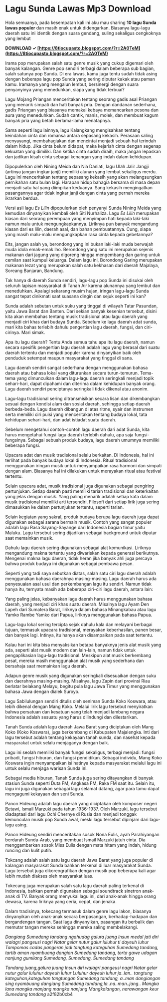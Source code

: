 # Lagu Sunda Lawas Mp3 Download
 
 
Hola semuanya, pada kesempatan kali ini aku mau sharing **10 lagu Sunda lawas populer** dan masih enak untuk didengarkan. Biasanya lagu-lagu daerah satu ini identik dengan suara gendang, suling sekaligus cengkoknya yang lembut
 
**DOWNLOAD ✓ [https://8tiocupasto.blogspot.com/?r=2A0TeM](https://8tiocupasto.blogspot.com/?r=2A0TeM)**


 
Irama pop merupakan salah satu genre musik yang cukup digemari oleh banyak kalangan. Genre pop sendiri terbagi dalam beberapa sub bagian, salah satunya pop Sunda. Di era lawas, kamu juga tentu sudah tidak asing dengan beberapa lagu pop Sunda yang sering diputar kakak atau paman kamu. Iramanya yang mengalun lembut, bersinergi dengan suara penyanyinya yang meneduhkan, siapa yang tidak terbuai?
 
Lagu Mojang Priangan menceritakan tentang seorang gadis asal Priangan yang menarik simpati dan hati banyak pria. Dengan dandanan sederhana, gadis Priangan yang biasanya memakai kebaya memancarkan pesona dan aura yang meneduhkan. Sudah cantik, manis, molek, dan membuat kagum banyak pria yang betah berlama-lama menatapnya.
 
Sama seperti lagu lainnya, lagu Kalangkang mengisahkan tentang keindahan cinta dan romansa antara sepasang kekasih. Perasaan saling menyayangi, membahagiakan dan mencintai menjadi sebuah hal terindah dalam hidup. Jika cinta belum didapat, maka kejarlah cinta dengan segenap kekuatan yang dimiliki. Dan ketika cinta sudah diraih, maka jangan lepaskan dan jadikan kisah cinta sebagai kenangan yang indah dalam kehidupan.
 
Dipopulerkan oleh Nining Meida dan Nia Daniati, lagu Ulah Jalir Jangji (artinya jangan ingkar janji) memiliki alunan yang lembut sekaligus merdu. Lagu ini menceritakan tentang sepasang kekasih yang akan melangsungkan pernikahan satu bulan lagi. Harapan hidup bahagia bersama di masa depan menjadi satu hal yang diimpikan keduanya. Sang kekasih mengingatkan pasangannya agar tidak ingkar janji dengan cinta yang pernah mereka ikrarkan berdua.

Versi asli lagu *Es Lilin* dipopulerkan oleh penyanyi Sunda Nining Meida yang kemudian dinyanyikan kembali oleh Siti Nurhaliza. Lagu *Es Lilin* merupakan kiasan dari seorang perempuan yang menyimpan hati kepada laki-laki namun malu untuk mengungkapkannya. Liriknya pun banyak mengandung kiasan dari es lilin, daerah asal, dan bahan pembuatannya. Cung, siapa yang masih malu-malu mengungkapkan rasa cinta kepada gebetannya?
 
Eits, jangan salah ya, berondong yang ini bukan laki-laki muda berwajah muda idola emak-emak lho. Berondong yang satu ini merupakan sejenis makanan dari jagung yang digoreng hingga mengembang dan garing untuk cemilan saat kumpul keluarga. Dalam lagu ini, Borondong Garing merupakan makanan lezat yang merupakan salah satu kekhasan dari daerah Majalaya, Soreang Banjaran, Bandung.
 
Tak hanya di daerah Sunda sendiri, lagu-lagu pop Sunda ini disukai oleh seluruh lapisan masyarakat di Tanah Air karena alunannya yang lembut dan meneduhkan. Apalagi sekarang musim hujan, iringan lagu-lagu Sunda sangat tepat dinikmati saat suasana dingin dan sejuk seperti ini kan?
 
Sunda adalah sebutan untuk suku yang tinggal di wilayah Tatar Pasundan, yaitu Jawa Barat dan Banten. Dari sekian banyak kesenian tersebut, disini kita akan membahas tentang musik tradisional atau lagu daerah yang menjadi ciri khas dari budaya Sunda. Sebelum ke lagu daerah adat sunda, mari kita bahas terlebih dahulu pengertian lagu daerah, fungsi, dan ciri-cirinya. Mari simak.
 
Apa itu lagu daerah? Tentu Anda semua tahu apa itu lagu daerah, namun secara spesifik pengertian lagu daerah adalah lagu yang berasal dari suatu daerah tertentu dan menjadi populer karena dinyanyikan baik oleh penduduk setempat maupun masyarakat yang tinggal di sana.
 
Lagu daerah sendiri sangat sederhana dengan menggunakan bahasa daerah atau bahasa lokal yang diturunkan secara turun-temurun. Tema-tema yang dimunculkan dalam lagu-lagu daerah seringkali menjadi topik sehari-hari, dapat dipahami dan diterima dalam kehidupan banyak orang. Lagu daerah sendiri penciptanya seringkali tidak dikenal atau anonim.
 
Lagu-lagu tradisional sering ditransmisikan secara lisan dan dikembangkan sesuai dengan kondisi alam dan sosial daerah, sehingga setiap daerah berbeda-beda. Lagu daerah dibangun di atas ritme, syair dan instrumen serta memiliki ciri puisi yang menceritakan tentang budaya lokal, tata kehidupan sehari-hari, dan adat istiadat suatu daerah.
 
Sebelum mengetahui contoh-contoh lagu daerah dari adat Sunda, kita harus mengetahui fungsi lagu daerah terlebih dahulu, apa saja fungsi-fungsinya. Sebagai sebuah produk budaya, lagu daerah umumnya memiliki beberapa fungsi.
 
Upacara adat dan musik tradisional selalu berkaitan. Di Indonesia, hal ini terlihat pada banyak budaya lokal di Indonesia. Ritual tradisional menggunakan iringan musik untuk menyampaikan rasa harmoni dan simpati dengan alam. Biasanya hal ini dilakukan untuk merayakan ritual atau festival tertentu.
 
Selain upacara adat, musik tradisional juga digunakan sebagai pengiring pertunjukan. Setiap daerah pasti memiliki tarian tradisional dan keterkaitan yang jelas dengan musik. Yang paling menarik adalah setiap kata dalam musik tradisional memiliki arti tersendiri. Filosofi dari setiap lirik juga sering dimasukkan ke dalam pertunjukan tertentu, seperti tarian.
 
Selain kegiatan yang sakral, produk budaya berupa lagu daerah juga dapat digunakan sebagai sarana bermain musik. Contoh yang sangat populer adalah lagu Rasa Sayang-Sayange dari Indonesia bagian timur yaitu Maluku. Lagu tersebut sering dijadikan sebagai background untuk diputar saat memainkan musik.
 
Dahulu lagu daerah sering digunakan sebagai alat komunikasi. Liriknya mengandung makna tertentu yang diwariskan kepada generasi berikutnya. Mengenai makna lagu daerah, tidak heran jika banyak ahli juga percaya bahwa produk budaya ini digunakan sebagai pembawa pesan.
 
Seperti yang tadi saya sebutkan diatas, salah satu ciri lagu daerah adalah menggunakan bahasa daerahnya masing-masing. Lagu daerah harus ada penyesuaian asal usul dan perkembangan lagu itu sendiri. Namun tidak hanya itu, ternyata masih ada beberapa ciri-ciri lagu daerah, antara lain:
 
Yang paling jelas, kebanyakan lagu daerah harus menggunakan bahasa daerah, yang menjadi ciri khas suatu daerah. Misalnya lagu Ayam Den Lapeh dari Sumatera Barat, liriknya dalam bahasa Minangkabau atau lagu Yamko Rambe Yamko dari Papua, liriknya menggunakan bahasa Papua.
 
Lagu-lagu lokal sering tercipta sejak dahulu kala dan melayani berbagai tujuan, termasuk upacara tradisional, merayakan keberhasilan, panen besar, dan banyak lagi. Intinya, itu hanya akan disampaikan pada saat tertentu.
 
Kalau hari ini kita bisa menyaksikan betapa banyaknya jenis alat musik yang ada, seperti alat musik modern dan lain-lain, namun tidak untuk pengaplikasian lagu-lagu tradisional. Meskipun alat musik berkembang pesat, mereka masih menggunakan alat musik yang sederhana dan bersahaja saat memainkan lagu daerah.
 
Adapun genre musik yang digunakan seringkali disesuaikan dengan suku dan daerahnya masing-masing. Misalnya, lagu Zapin dari provinsi Riau berlatar belakang Melayu, begitu pula lagu Jawa Timur yang menggunakan bahasa Jawa dengan dialek Suroyo.
 
Lagu Sabilulungan sendiri ditulis oleh seniman Sunda Koko Koswara, atau lebih dikenal dengan Mang Koko. Melalui lirik lagu tersebut menyiratkan bahwa persatuan dan kesatuan yang telah menjadi lambang negara Indonesia adalah sesuatu yang harus dilindungi dan dilestarikan.
 
Tanah Sunda adalah lagu daerah Jawa Barat yang diciptakan oleh Mang Koko (Koko Koswara), juga berkembang di Kabupaten Majalengka. Inti dari lagu tersebut adalah tentang kekayaan tanah sunda, dan nasehat kepada masyarakat untuk selalu menjaganya dengan baik.
 
Lagu ini seolah memiliki banyak fungsi sekaligus, terbagi menjadi: fungsi pribadi, fungsi hiburan, dan fungsi pendidikan. Sebagai individu, Mang Koko Koswara ingin menyampaikan isi hatinya kepada masyarakat melalui lagu ini untuk selalu menjaga warisan Sunda ini.
 
Sebagai media hiburan, Tanah Sunda juga sering ditayangkan di banyak stasiun Sunda seperti Duta FM, Angkasa FM, Raka FM saat itu. Selain itu, lagu ini juga digunakan sebagai lagu selamat datang, agar para tamu dapat mengagumi kekayaan dan seni Sunda.
 
Panon Hideung adalah lagu daerah yang diciptakan oleh komposer negeri Betawi, Ismail Marzuki pada tahun 1936-1937. Oleh Marzuki, lagu tersebut diadaptasi dari lagu Ochi Chernye di Rusia dan menjadi tonggak kemunculan musik pop Sunda awal, meski lagu tersebut dipinjam dari lagu-lagu asing.
 
Panon Hideung sendiri menceritakan sosok Nona Eulis, ayah Parahiyangan berdarah Sunda-Arab, yang membuat Ismail Marzuki jatuh cinta. Dia menggambarkan sosok Miss Eulis dengan mata hitam yang indah, hidung runcing dan kulit putih.
 
Tokcang adalah salah satu lagu daerah Jawa Barat yang juga populer di kalangan masyarakat Sunda bahkan terkenal di luar masyarakat Sunda. Lagu tersebut juga dikoreografikan dengan musik pop beberapa kali agar lebih mudah diakses oleh masyarakat luas.
 
Tokecang juga merupakan salah satu lagu daerah paling terkenal di Indonesia, bahkan pernah digunakan sebagai soundtrack sinetron anak-anak di TV. Banyak orang menyukai lagu ini, dari anak-anak hingga orang dewasa, karena liriknya yang ceria, cepat, dan jenaka.
 
Dalam tradisinya, tokecang termasuk dalam genre lagu lakon, biasanya dinyanyikan oleh anak-anak secara berpasangan, berhadap-hadapan dan bergandengan tangan. Saat lagu dinyanyikan, pasangan itu berbalik dan memutar tangan mereka sehingga mereka saling membelakangi.
 
*Dangiang Sumedang tandang ngahudag galura juang Insun medal jati diri walagri pangeusi nagri Natar gelar nutur galur luluhur ti dayeuh luhur Tampomas cadas pangeran jadi tangtung kateguhan Sumedang tandang, tartib aman nyambuang dangian Sumedang tandang, torta gawe udagan nanjung gumilang Sumedang, Sumedang, Sumedang tandang*
 
*Tandang juang,galura juang Insun diri walagri pangeusi nagri Natar gelar nutur galur luluhur dayeuh luhur Luluhur dayeuh luhur ja..lan.. tangtung kateguhan,kateguhan tangtungan Sumedang tandang, a..man dangiangan sing nyambuang dangiang Sumedang tandang,la..na..man..jang.. Mangka lana mangka manjang mangka nanjung Mangkalangan, narawangan keur Sumedang tandang*
 a2f82b0cb4
 
